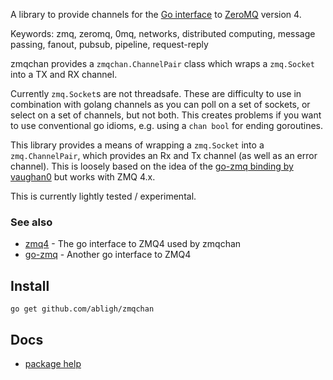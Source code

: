 
A library to provide channels for the [Go interface](https://github.com/pebbe/zmq4) to [ZeroMQ](http://www.zeromq.org/) version 4.

Keywords: zmq, zeromq, 0mq, networks, distributed computing, message passing, fanout, pubsub, pipeline, request-reply

zmqchan provides a `zmqchan.ChannelPair` class which wraps a `zmq.Socket` into a TX and RX channel.

Currently `zmq.Socket`s are not threadsafe. These are difficulty to use in combination with golang channels as you can poll on a set of sockets, or select on a set of channels, but not both. This creates problems if you want to use conventional go idioms, e.g. using a `chan bool` for ending goroutines.

This library provides a means of wrapping a `zmq.Socket` into a `zmq.ChannelPair`, which provides an Rx and Tx channel (as well as an error channel). This is loosely based on the idea of the [go-zmq binding by vaughan0](https://github.com/vaughan0/go-zmq) but works with ZMQ 4.x.

This is currently lightly tested / experimental.

### See also

 * [zmq4](https://github.com/pebbe/zmq4) - The go interface to ZMQ4 used by zmqchan
 * [go-zmq](https://github.com/vaughan0/go-zmq) - Another go interface to ZMQ4

## Install

    go get github.com/abligh/zmqchan

## Docs

 * [package help](http://godoc.org/github.com/abligh/zmqchan)
